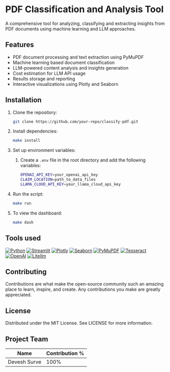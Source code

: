 # PDF Classification and Analysis Tool

A comprehensive tool for analyzing, classifying and extracting insights from PDF documents using machine learning and LLM approaches.

## Features

- PDF document processing and text extraction using PyMuPDF
- Machine learning based document classification
- LLM-powered content analysis and insights generation
- Cost estimation for LLM API usage
- Results storage and reporting
- Interactive visualizations using Plotly and Seaborn

## Installation

1. Clone the repository:
    ```bash
    git clone https://github.com/your-repo/classify-pdf.git
    ```

2. Install dependencies:
    ```bash
    make install
    ```
3. Set up environment variables: 
    1. Create a `.env` file in the root directory and add the following variables:
        ```bash
        OPENAI_API_KEY=your_openai_api_key
        CLAIM_LOCATION=path_to_data_files
        LLAMA_CLOUD_API_KEY=your_llama_cloud_api_key
        ```

4. Run the script:
    ```bash
    make run
    ```

5. To view the dashboard:
    ```bash
    make dash
    ``` 

## Tools used
[![Python](https://img.shields.io/badge/Python-3776AB?style=for-the-badge&logo=python&logoColor=white)](https://www.python.org/)
[![Streamlit](https://img.shields.io/badge/Streamlit-FF4B4B?style=for-the-badge&logo=streamlit&logoColor=white)](https://streamlit.io/)
[![Plotly](https://img.shields.io/badge/Plotly-2396F3?style=for-the-badge&logo=plotly&logoColor=white)](https://plotly.com/)
[![Seaborn](https://img.shields.io/badge/Seaborn-1B998B?style=for-the-badge&logo=seaborn&logoColor=white)](https://seaborn.pydata.org/)
[![PyMuPDF](https://img.shields.io/badge/PyMuPDF-1B998B?style=for-the-badge&logo=pymupdf&logoColor=white)](https://pymupdf.readthedocs.io/en/latest/)
[![Tesseract](https://img.shields.io/badge/Tesseract-1B998B?style=for-the-badge&logo=tesseract&logoColor=white)](https://github.com/madmaze/pytesseract)
[![OpenAI](https://img.shields.io/badge/OpenAI-412991?style=for-the-badge&logo=openai&logoColor=white)](https://openai.com/)
[![Litellm](https://img.shields.io/badge/Litellm-412991?style=for-the-badge&logo=litellm&logoColor=white)](https://litellm.com/)

## Contributing
Contributions are what make the open-source community such an amazing place to learn, inspire, and create. Any contributions you make are greatly appreciated.

## License
Distributed under the MIT License. See LICENSE for more information.

## Project Team
Name | Contribution %| 
--- |--- | 
Devesh Surve | 100% |


